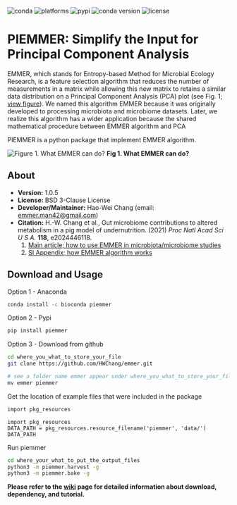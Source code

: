 ![conda](https://anaconda.org/bioconda/piemmer/badges/installer/conda.svg)
![platforms](https://anaconda.org/bioconda/piemmer/badges/platforms.svg)
![pypi](https://img.shields.io/pypi/v/piemmer?style=flat-square)
![conda version](https://anaconda.org/bioconda/piemmer/badges/version.svg)
![license](https://anaconda.org/bioconda/piemmer/badges/license.svg)

# PIEMMER: Simplify the Input for Principal Component Analysis

EMMER, which stands for Entropy-based Method for Microbial Ecology Research, is a feature selection algorithm that reduces the number of measurements in a matrix while allowing this new matrix to retains a similar data distribution on a Principal Component Analysis (PCA) plot (see Fig. 1; [view figure](https://drive.google.com/file/d/1m2O658NZMInmYYlyI9AdUuz2hbg14U6X/view?usp=sharing)). We named this algorithm EMMER because it was originally developed to processing microbiota and microbiome datasets. Later, we realize this algorithm has a wider application because the shared mathematical procedure between EMMER algorithm and PCA

PIEMMER is a python package that implement EMMER algorithm.

![Figure 1. What EMMER can do?](https://drive.google.com/uc?id=1m2O658NZMInmYYlyI9AdUuz2hbg14U6X)
**Fig 1. What EMMER can do?**

## About
- **Version:** 1.0.5
- **License:** BSD 3-Clause License
- **Developer/Maintainer:** Hao-Wei Chang (email: emmer.man42@gmail.com)
- **Citation:** H.-W. Chang et al., Gut microbiome contributions to altered metabolism in a pig model of undernutrition. (2021) _Proc Natl Acad Sci U S A._ **118**, e2024446118.
  1. [Main article; how to use EMMER in microbiota/microbiome studies](https://www.pnas.org/content/118/21/e2024446118)
  2. [SI Appendix; how EMMER algorithm works](https://www.pnas.org/content/pnas/suppl/2021/05/14/2024446118.DCSupplemental/pnas.2024446118.sapp.pdf)


## Download and Usage
Option 1 - Anaconda
```bash
conda install -c bioconda piemmer
```

Option 2 - Pypi
```bash
pip install piemmer
```

Option 3 - Download from github
```bash
cd where_you_what_to_store_your_file
git clone https://github.com/HWChang/emmer.git

# see a folder name emmer appear under where_you_what_to_store_your_file
mv emmer piemmer
```

Get the location of example files that were included in the package
```bash
import pkg_resources
```
```python3
import pkg_resources
DATA_PATH = pkg_resources.resource_filename('piemmer', 'data/')
DATA_PATH
```

Run piemmer
```bash
cd where_your_what_to_put_the_output_files
python3 -m piemmer.harvest -g
python3 -m piemmer.bake -g
```

**Please refer to the [wiki](https://github.com/HWChang/emmer/wiki) page for detailed information about download, dependency, and tutorial.**
